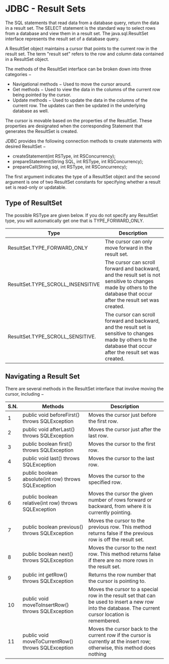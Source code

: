 # JDBC - Result Sets

The SQL statements that read data from a database query, return the data in a result set. The SELECT statement is the standard way to select rows from a database and view them in a result set. The java.sql.ResultSet interface represents the result set of a database query.

A ResultSet object maintains a cursor that points to the current row in the result set. The term "result set" refers to the row and column data contained in a ResultSet object.

The methods of the ResultSet interface can be broken down into three categories −

* Navigational methods − Used to move the cursor around. 
* Get methods − Used to view the data in the columns of the current row being pointed by the cursor. 
* Update methods − Used to update the data in the columns of the current row. The updates can then be updated in the underlying database as well.

The cursor is movable based on the properties of the ResultSet. These properties are designated when the corresponding Statement that generates the ResultSet is created.

JDBC provides the following connection methods to create statements with desired ResultSet −

* createStatement(int RSType, int RSConcurrency);
* prepareStatement(String SQL, int RSType, int RSConcurrency); 
* prepareCall(String sql, int RSType, int RSConcurrency);

The first argument indicates the type of a ResultSet object and the second argument is one of two ResultSet constants for specifying whether a result set is read-only or updatable.

## Type of ResultSet

The possible RSType are given below. If you do not specify any ResultSet type, you will automatically get one that is TYPE_FORWARD_ONLY.

| Type	 | Description |
| -----  | ----------- |
| ResultSet.TYPE_FORWARD_ONLY| The cursor can only move forward in the result set. |
| ResultSet.TYPE_SCROLL_INSENSITIVE |	The cursor can scroll forward and backward, and the result set is not sensitive to changes made by others to the database that occur after the result set was created.|
| ResultSet.TYPE_SCROLL_SENSITIVE.	| The cursor can scroll forward and backward, and the result set is sensitive to changes made by others to the database that occur after the result set was created. |

## Navigating a Result Set

There are several methods in the ResultSet interface that involve moving the cursor, including −

| S.N. | Methods | Description           |
| ---- |---------|-----------------------|
| 1	| public void beforeFirst() throws SQLException| Moves the cursor just before the first row. |
|2	| public void afterLast() throws SQLException | Moves the cursor just after the last row.|
| 3	 |public boolean first() throws SQLException |Moves the cursor to the first row. |
| 4 |	public void last() throws SQLException |Moves the cursor to the last row. |
| 5 |	public boolean absolute(int row) throws SQLException | Moves the cursor to the specified row.|
|6	| public boolean relative(int row) throws SQLException | Moves the cursor the given number of rows forward or backward, from where it is currently pointing.|
| 7|	public boolean previous() throws SQLException | Moves the cursor to the previous row. This method returns false if the previous row is off the result set.|
| 8 |	public boolean next() throws SQLException | Moves the cursor to the next row. This method returns false if there are no more rows in the result set.|
| 9 |	public int getRow() throws SQLException | Returns the row number that the cursor is pointing to.|
| 10 |	public void moveToInsertRow() throws SQLException | Moves the cursor to a special row in the result set that can be used to insert a new row into the database. The current cursor location is remembered.|
| 11 |	public void moveToCurrentRow() throws SQLException |Moves the cursor back to the current row if the cursor is currently at the insert row; otherwise, this method does nothing|